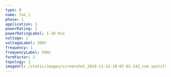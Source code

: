 ```yaml
---
type: 0
name: foo_1
phase: 1
application: 1
powerRating: 1
powerRatingLabel: 1-10 Kva
voltage: 1
voltageLabel: 300V
frequency: 1
frequencyLabel: 50Hz
formFactor: 2
topology: 1
imageUrl: /static/images/screenshot_2019-11-12-18-07-02-242_com.spotify.music.png
---
```


